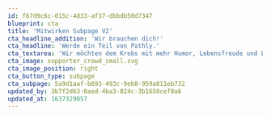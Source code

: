 ```yaml
---
id: f67d9c6c-015c-4d33-af37-dbbdb50d7347
blueprint: cta
title: 'Mitwirken Subpage V2'
cta_headline_addition: 'Wir brauchen dich!'
cta_headline: 'Werde ein Teil von Pathly.'
cta_textarea: 'Wir möchten dem Krebs mit mehr Humor, Lebensfreude und Leichtigkeit begegnen, ohne dabei die Ernsthaftigkeit der Krankheit aus den Augen zu verlieren. Wir möchten frei von Tabus und Stigmen sein, eine einfache und verständliche Sprache verwenden und ein Wegweiser durch den Dschungel an Informationen sein. Dabei brauchen wir Deine Hilfe, denn Du kannst uns dabei helfen Pathly in den App- und Play Store zu bringen!'
cta_image: supporter_crowd_small.svg
cta_image_position: right
cta_button_type: subpage
cta_subpage: 5a9d1aaf-b693-493c-9eb8-959a811eb732
updated_by: 3b7f2d63-0aed-4ba3-824c-3b1650cef8a6
updated_at: 1637329057
---
```

